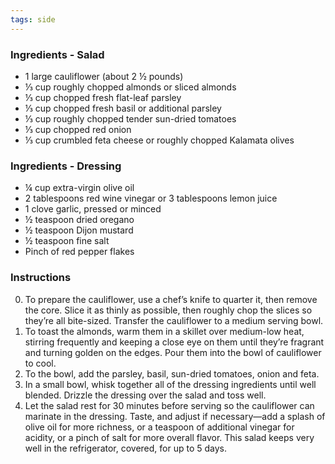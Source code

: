 ```yaml
---
tags: side
---
```


### Ingredients - Salad
* 1 large cauliflower (about 2 ½ pounds)
* ⅓ cup roughly chopped almonds or sliced almonds
* ⅓ cup chopped fresh flat-leaf parsley
* ⅓ cup chopped fresh basil or additional parsley
* ⅓ cup roughly chopped tender sun-dried tomatoes
* ⅓ cup chopped red onion
* ⅓ cup crumbled feta cheese or roughly chopped Kalamata olives

### Ingredients - Dressing
* ¼ cup extra-virgin olive oil
* 2 tablespoons red wine vinegar or 3 tablespoons lemon juice
* 1 clove garlic, pressed or minced
* ½ teaspoon dried oregano
* ½ teaspoon Dijon mustard
* ½ teaspoon fine salt
* Pinch of red pepper flakes

### Instructions
0. To prepare the cauliflower, use a chef’s knife to quarter it, then remove the core. Slice it as thinly as possible, then roughly chop the slices so they’re all bite-sized. Transfer the cauliflower to a medium serving bowl. 
0. To toast the almonds, warm them in a skillet over medium-low heat, stirring frequently and keeping a close eye on them until they’re fragrant and turning golden on the edges. Pour them into the bowl of cauliflower to cool.
0. To the bowl, add the parsley, basil, sun-dried tomatoes, onion and feta.
0. In a small bowl, whisk together all of the dressing ingredients until well blended. Drizzle the dressing over the salad and toss well.
0. Let the salad rest for 30 minutes before serving so the cauliflower can marinate in the dressing. Taste, and adjust if necessary—add a splash of olive oil for more richness, or a teaspoon of additional vinegar for acidity, or a pinch of salt for more overall flavor. This salad keeps very well in the refrigerator, covered, for up to 5 days.